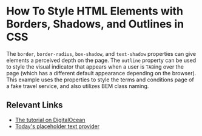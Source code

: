 # How To Style HTML Elements with Borders, Shadows, and Outlines in CSS

The `border`, `border-radius`, `box-shadow`, and `text-shadow` properties can give elements a perceived depth on the page. The `outline` property can be used to style the visual indicator that appears when a user is `TAB`ing over the page (which has a different default appearance depending on the browser). This example uses the properties to style the terms and conditions page of a fake travel service, and also utilizes BEM class naming.

## Relevant Links

- [The tutorial on DigitalOcean](https://www.digitalocean.com/community/tutorials/how-to-style-html-elements-with-borders-shadows-and-outlines-in-css)
- [Today's placeholder text provider](legalipsum.com)
